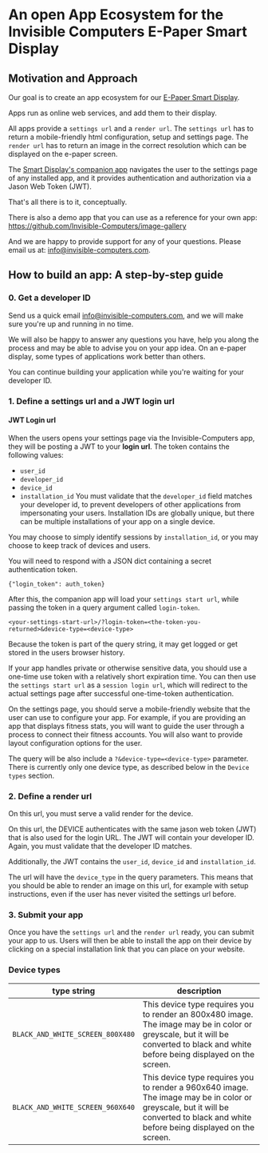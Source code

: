 # An open App Ecosystem for the Invisible Computers E-Paper Smart Display

## Motivation and Approach

Our goal is to create an app ecosystem for our [E-Paper Smart Display](https://shop.invisible-computers.com/products/invisible-calendar).

Apps run as online web services, and add them to their display.


All apps provide a `settings url` and a `render url`. The `settings url` has to return a mobile-friendly 
html configuration, setup and settings page. The `render url` has to return an image in the correct resolution
which can be displayed on the e-paper screen.

The [Smart Display's companion app](https://www.invisible-computers.com/invisible-calendar/manual.html) navigates the user
to the settings page of any installed app, and it provides authentication and authorization via a Jason Web Token (JWT).

That's all there is to it, conceptually.

There is also a demo app that you can use as a reference for your own app: https://github.com/Invisible-Computers/image-gallery

And we are happy to provide support for any of your questions. Please email us at: info@invisible-computers.com.

## How to build an app: A step-by-step guide

### 0. Get a developer ID

Send us a quick email info@invisible-computers.com, and we will make sure you're up and running in no time.

We will also be happy to answer any questions you have, help you along the process and may be able to advise you on your app idea. 
On an e-paper display, some types of applications work better than others. 

You can continue building your application while you're waiting for your developer ID.


### 1. Define a settings url and a JWT login url

#### JWT Login url

When the users opens your settings page via the Invisible-Computers app, they will be posting a JWT to your **login url**.
The token contains the following values:
* `user_id`
* `developer_id`
* `device_id`
* `installation_id`
You must validate that the `developer_id` field matches your developer id, to prevent developers of other
applications from impersonating your users. 
Installation IDs are globally unique, but there can be multiple installations of your app on a single device.

You may choose to simply identify sessions by `installation_id`, or you may choose to keep track of devices and users.

You will need to respond with a JSON dict containing a secret authentication token. 

```{"login_token": auth_token}```


After this, the companion app will load your `settings start url`, while passing the token in a query argument called `login-token`.

```<your-settings-start-url>/?login-token=<the-token-you-returned>&device-type=<device-type>```

Because the token is part of the query string, it may get logged or get stored in the users browser history.

If your app handles private or otherwise sensitive data, you should use a one-time use token with a relatively 
short expiration time. You can then use the `settings start url` as a `session login url`, 
which will redirect to the actual settings page after successful one-time-token authentication.

On the settings page, you should serve a mobile-friendly website that the user can use to configure your app.
For example, if you are providing an app that displays fitness stats, you will want to guide the user through a process
to connect their fitness accounts. You will also want to provide layout configuration options for the user. 

The query will be also include a  `?&device-type=<device-type>` parameter. There is currently only
one device type, as described below in the `Device types` section.

### 2. Define a render url

On this url, you must serve a valid render for the device. 

On this url, the DEVICE authenticates with the same jason web token (JWT) that is also used for the login URL.
The JWT will contain your developer ID. Again, you must validate that the developer ID matches.

Additionally, the JWT  contains the `user_id`, `device_id` and `installation_id`.


The url will have the `device_type` in the query parameters. 
This means that you should be able to render an image on this url, for example
with setup instructions, even if the user has never visited the settings url before. 

### 3. Submit your app

Once you have the `settings url` and the `render url` ready, you can submit your app to us.
Users will then be able to install the app on their device by clicking on a
special installation link that you can place on your website. 




### Device types

| type string | description |
| ----------- | ----------- |
| `BLACK_AND_WHITE_SCREEN_800X480` | This device type requires you to render an 800x480 image. The image may be in color or greyscale, but it will be converted to black and white before being displayed on the screen. |
| `BLACK_AND_WHITE_SCREEN_960X640` | This device type requires you to render a 960x640 image. The image may be in color or greyscale, but it will be converted to black and white before being displayed on the screen. |


